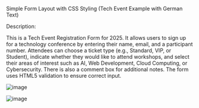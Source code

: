 Simple Form Layout with CSS Styling (Tech Event Example with German Text)

Description:

This is a Tech Event Registration Form for 2025. It allows users to sign up for a technology conference by entering their name, email, and a participant number. Attendees can choose a ticket type (e.g., Standard, VIP, or Student), indicate whether they would like to attend workshops, and select their areas of interest such as AI, Web Development, Cloud Computing, or Cybersecurity. There is also a comment box for additional notes. The form uses HTML5 validation to ensure correct input.

![image](https://github.com/user-attachments/assets/6a711bd8-bfc5-4a0d-9940-550418c15698)


![image](https://github.com/user-attachments/assets/33e599be-6cf3-4086-a03b-8c706d75813a)
